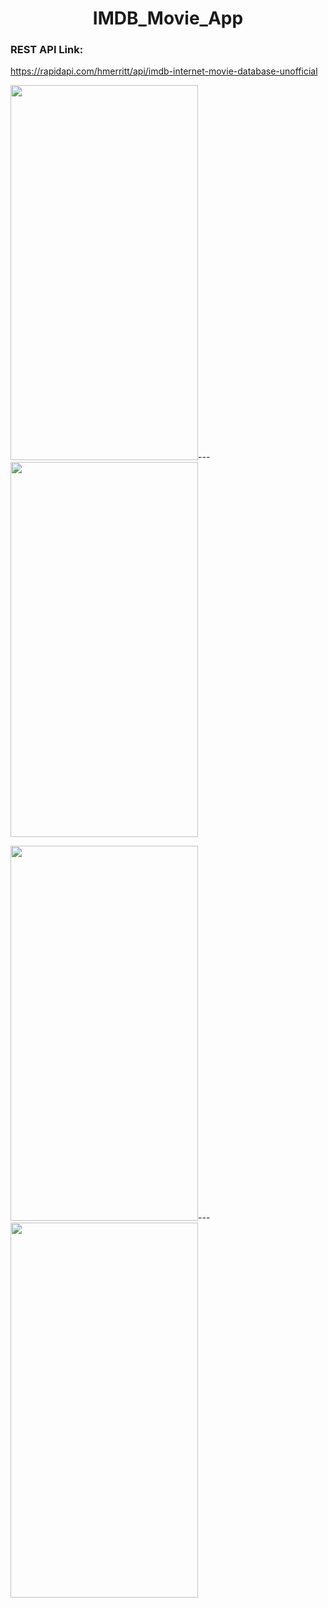   <h1 align="center">IMDB_Movie_App </h1> 

### REST API Link:
https://rapidapi.com/hmerritt/api/imdb-internet-movie-database-unofficial



<img src="https://user-images.githubusercontent.com/91980956/150684537-486e8cce-9f00-4a1d-a695-2e4d2b26aad3.jpg" width="300" height="600" />---<img src="https://user-images.githubusercontent.com/91980956/151021060-303c44e9-aa8e-47e4-9463-a9eff7a8d18b.jpg" width="300" height="600" />


<img src="https://user-images.githubusercontent.com/91980956/151406054-2512d649-416b-4a92-bcc8-72846e667df4.jpg" width="300" height="600" />---<img src="https://user-images.githubusercontent.com/91980956/151500764-07b4fe7f-a24d-4ef7-8d29-cbef2f58079b.jpg" width="300" height="600" />



